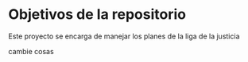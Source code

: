 # Objetivos de la repositorio

Este proyecto se encarga de manejar los planes de la liga de la justicia


cambie cosas